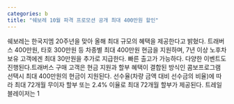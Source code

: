 ```yaml
---
categories: b
title: "쉐보레 10월 파격 프로모션 공개 최대 400만원 할인"
---
```

쉐보레는 한국지엠 20주년을 맞아 올해 최대 규모의 혜택을 제공한다고 밝혔다. 트래버스 400만원, 타호 300만원 등 차종별 최대 400만원 현금을 지원하며, 7년 이상 노후차 보유 고객에겐 최대 30만원을 추가로 지급한다. 빠른 출고가 가능하다. 다양한 이벤트도 진행된다.트래버스 구매 고객은 현금 지원과 할부 혜택이 결합된 방식인 콤보프로그램 선택시 최대 400만원의 현금이 지원된다. 선수율(차량 금액 대비 선수금의 비율)에 따라 최대 72개월 무이자 할부 또는 2.4% 이율로 최대 72개월 할부가 제공된다. 트레일블레이저는 1